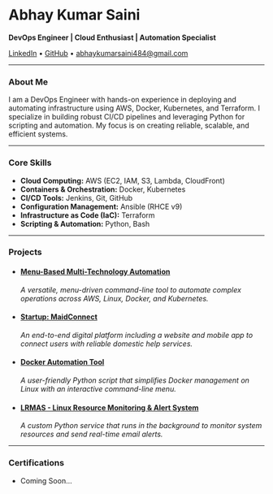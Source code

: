 # Abhay Kumar Saini

**DevOps Engineer | Cloud Enthusiast | Automation Specialist**

[LinkedIn](https://linkedin.com/in/abhay-kumar-saini-571891264) • [GitHub](https://github.com/githubabhay2003) • <abhaykumarsaini484@gmail.com>

---

### About Me

I am a DevOps Engineer with hands-on experience in deploying and automating infrastructure using AWS, Docker, Kubernetes, and Terraform. I specialize in building robust CI/CD pipelines and leveraging Python for scripting and automation. My focus is on creating reliable, scalable, and efficient systems.

---

### Core Skills

* **Cloud Computing:** AWS (EC2, IAM, S3, Lambda, CloudFront)
* **Containers & Orchestration:** Docker, Kubernetes
* **CI/CD Tools:** Jenkins, Git, GitHub
* **Configuration Management:** Ansible (RHCE v9)
* **Infrastructure as Code (IaC):** Terraform
* **Scripting & Automation:** Python, Bash

---

### Projects

* #### [Menu-Based Multi-Technology Automation](./menu-project.md)
  *A versatile, menu-driven command-line tool to automate complex operations across AWS, Linux, Docker, and Kubernetes.*

* #### [Startup: MaidConnect](./maidconnect-project.md)
  *An end-to-end digital platform including a website and mobile app to connect users with reliable domestic help services.*

* #### [Docker Automation Tool](./docker-automation-project.md)
  *A user-friendly Python script that simplifies Docker management on Linux with an interactive command-line menu.*

* #### [LRMAS - Linux Resource Monitoring & Alert System](./lrmas-project.md)
  *A custom Python service that runs in the background to monitor system resources and send real-time email alerts.*
---

### Certifications

* Coming Soon...

